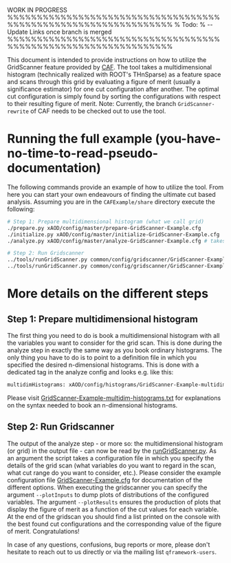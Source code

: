 WORK IN PROGRESS
%%%%%%%%%%%%%%%%%%%%%%%%%%%%%%%%%%%%%%%%%%%%%%%%%%%%%%%%%%%%%%%%
% Todo:
% -- Update Links once branch is merged
%%%%%%%%%%%%%%%%%%%%%%%%%%%%%%%%%%%%%%%%%%%%%%%%%%%%%%%%%%%%%%%%

This document is intended to provide instructions on how to utilize the GridScanner feature provided by [CAF](https://gitlab.cern.ch/atlas-caf/CAFCore). The tool takes a multidimensional histogram (technically realized with ROOT's THnSparse) as a feature space and scans through this grid by evaluating a figure of merit (usually a significance estimator) for one cut configuration after another. The optimal cut configuration is simply found by sorting the configurations with respect to their resulting figure of merit.
Note: Currently, the branch `GridScanner-rewrite` of CAF needs to be checked out to use the tool.


# Running the full example (you-have-no-time-to-read-pseudo-documentation)
The following commands provide an example of how to utilize the tool. From here you can start your own endeavours of finding the ultimate cut based analysis. Assuming you are in the `CAFExample/share` directory execute the following:

```bash
# Step 1: Prepare multidimensional histogram (what we call grid)
./prepare.py xAOD/config/master/prepare-GridScanner-Example.cfg
./initialize.py xAOD/config/master/initialize-GridScanner-Example.cfg
./analyze.py xAOD/config/master/analyze-GridScanner-Example.cfg # takes a while ~10min

# Step 2: Run Gridscanner
../tools/runGridScanner.py common/config/gridscanner/GridScanner-Example.cfg --plotInputs
../tools/runGridScanner.py common/config/gridscanner/GridScanner-Example.cfg --plotResults
```

# More details on the different steps
## Step 1: Prepare multidimensional histogram
The first thing you need to do is book a multidimensional histogram with all the variables you want to consider for the grid scan. This is done during the analyze step in exactly the same way as you book ordinary histograms. The only thing you have to do is to point to a definition file in which you specified the desired n-dimensional histograms. This is done with a dedicated tag in the analyze config and looks e.g. like this:
```bash
multidimHistograms: xAOD/config/histograms/GridScanner-Example-multidim-histograms.txt
```
Please visit [GridScanner-Example-multidim-histograms.txt](https://gitlab.cern.ch/atlas-caf/CAFExample/blob/GridScanner-example/share/xAOD/config/histograms/GridScanner-Example-multidim-histograms.txt) for explanations on the syntax needed to book an n-dimensional histograms.

## Step 2: Run Gridscanner
The output of the analyze step - or more so: the multidimensional histogram (or grid) in the output file - can now be read by the [runGridScanner.py](https://gitlab.cern.ch/atlas-caf/CAFExample/blob/GridScanner-example/tools/runGridScanner.py). As an argument the script takes a configuration file in which you specify the details of the grid scan (what variables do you want to regard in the scan, what cut range do you want to consider, etc.). Please consider the example configuration file [GridScanner-Example.cfg](https://gitlab.cern.ch/atlas-caf/CAFExample/blob/GridScanner-example/share/common/config/gridscanner/GridScanner-Example.cfg) for documentation of the different options. When executing the gridscanner you can specify the argument `--plotInputs` to dump plots of distributions of the configured variables. The argument `--plotResults` ensures the production of plots that display the figure of merit as a function of the cut values for each variable. At the end of the gridscan you should find a list printed on the console with the best found cut configurations and the corresponding value of the figure of merit. Congratulations! 

In case of any questions, confusions, bug reports or more, please don't hesitate to reach out to us directly or via the mailing list `qframework-users`.
